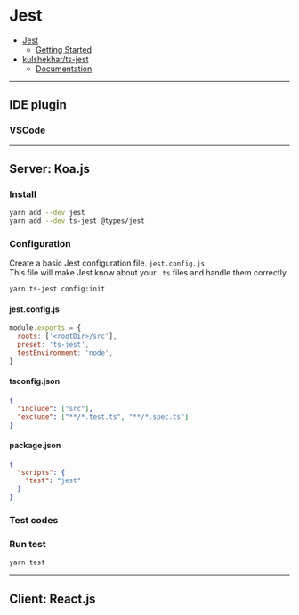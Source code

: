 # Jest

- [Jest](https://jestjs.io/)
  - [Getting Started](https://jestjs.io/docs/en/getting-started.html)
- [kulshekhar/ts-jest](https://github.com/kulshekhar/ts-jest)
  - [Documentation](https://kulshekhar.github.io/ts-jest/)

---

## IDE plugin

### VSCode

---

## Server: Koa.js

### Install

```bash
yarn add --dev jest
yarn add --dev ts-jest @types/jest
```

### Configuration

Create a basic Jest configuration file. `jest.config.js`.  
This file will make Jest know about your `.ts` files and handle them correctly.

```bash
yarn ts-jest config:init
```

#### jest.config.js

```js
module.exports = {
  roots: ['<rootDir>/src'],
  preset: 'ts-jest',
  testEnvironment: 'node',
}
```

#### tsconfig.json

```json
{
  "include": ["src"],
  "exclude": ["**/*.test.ts", "**/*.spec.ts"]
}
```

#### package.json

```json
{
  "scripts": {
    "test": "jest"
  }
}
```

### Test codes

### Run test

```bash
yarn test
```

---

## Client: React.js
